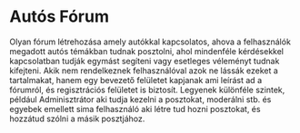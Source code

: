 # Autós Fórum

Olyan fórum létrehozása amely autókkal kapcsolatos, ahova a felhasználók megadott autós témákban tudnak posztolni, ahol mindenféle kérdésekkel kapcsolatban tudják egymást segíteni vagy esetleges véleményt tudnak kifejteni. Akik nem rendelkeznek felhasználóval azok ne lássák ezeket a tartalmakat, hanem egy bevezető felületet kapjanak ami leírást ad a fórumról, és regisztrációs felületet is biztosít. Legyenek különféle szintek, például Adminisztrátor aki tudja kezelni a posztokat, moderálni stb. és egyebek emellett sima felhasználó aki létre tud hozni posztokat, és hozzátud szólni a másik posztjához.

